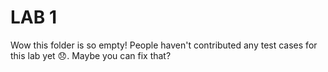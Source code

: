 # LAB 1

Wow this folder is so empty! People haven't contributed any test cases for this lab yet 😞. Maybe you can fix that?